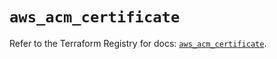 # `aws_acm_certificate`

Refer to the Terraform Registry for docs: [`aws_acm_certificate`](https://registry.terraform.io/providers/hashicorp/aws/5.79.0/docs/resources/acm_certificate).
